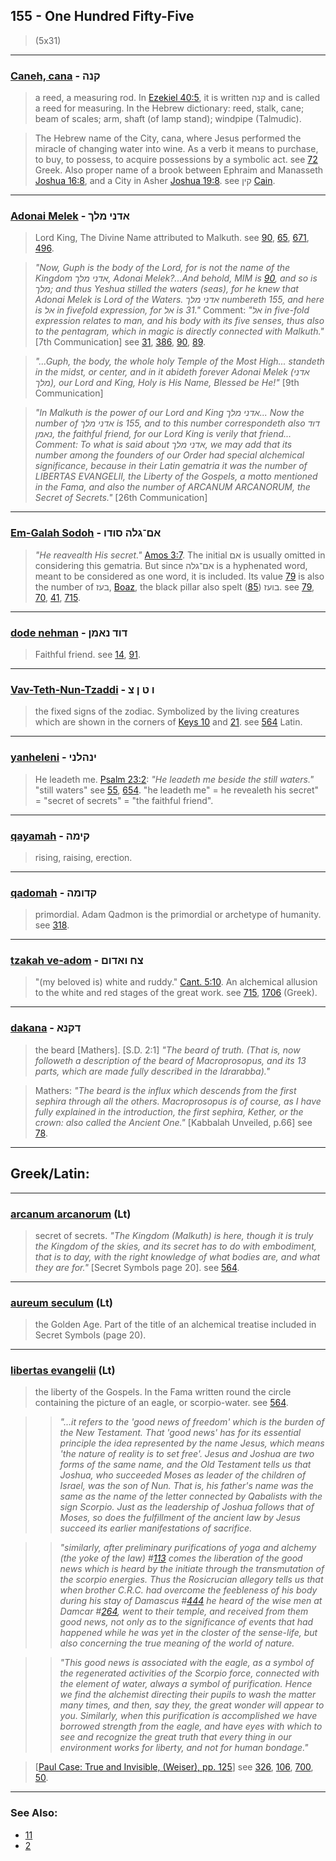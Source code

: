 ## 155 - One Hundred Fifty-Five
> (5x31)

---

### [Caneh, cana](/keys/QNH) - קנה
> a reed, a measuring rod. In [Ezekiel 40:5](http://biblehub.com/ezekiel/40-5.htm), it is written קנה and is called a reed for measuring. In the Hebrew dictionary: reed, stalk, cane; beam of scales; arm, shaft (of lamp stand); windpipe (Talmudic).

> The Hebrew name of the City, cana, where Jesus performed the miracle of changing water into wine. As a verb it means to purchase, to buy, to possess, to acquire possessions by a symbolic act. see [72](72) Greek. Also proper name of a brook between Ephraim and Manasseth [Joshua 16:8](http://biblehub.com/joshua/16-8.htm), and a City in Asher [Joshua 19:8](http://biblehub.com/joshua/19-8.htm). see קין [Cain](/keys/QIN).

---

### [Adonai Melek](/keys/ADNI.MLK) - אדני מלך
> Lord King, The Divine Name attributed to Malkuth. see [90](90), [65](65), [671](671), [496](496).

> *"Now, Guph is the body of the Lord, for is not the name of the Kingdom אדני מלך, Adonai Melek?...And behold, MIM is [90](90), and so is מלך; and thus Yeshua stilled the waters (seas), for he knew that Adonai Melek is Lord of the Waters. אדני מלך numbereth 155, and here is אל in fivefold expression, for אל is 31."* Comment: *"אל in five-fold expression relates to man, and his body with its five senses, thus also to the pentagram, which in magic is directly connected with Malkuth."* [7th Communication] see [31](31), [386](386), [90](90), [89](89).

> *"...Guph, the body, the whole holy Temple of the Most High... standeth in the midst, or center, and in it abideth forever Adonai Melek (אדני מלך), our Lord and King, Holy is His Name, Blessed be He!"* [9th Communication]

> *"In Malkuth is the power of our Lord and King אדני מלך... Now the number of אדני מלך is 155, and to this number correspondeth also דוד נאמן, the faithful friend, for our Lord King is verily that friend... Comment: To what is said about אדני מלך, we may add that its number among the founders of our Order had special alchemical significance, because in their Latin gematria it was the number of LIBERTAS EVANGELII, the Liberty of the Gospels, a motto mentioned in the Fama, and also the number of ARCANUM ARCANORUM, the Secret of Secrets."* [26th Communication]

---

### [Em-Galah Sodoh](/keys/AM-GLH.SVDV) - אם־גלה סודו
> *"He reavealth His secret."* [Amos 3:7](http://biblehub.com/amos/3-7.htm). The initial אם is usually omitted in considering this gematria. But since אם־גלה is a hyphenated word, meant to be considered as one word, it is included. Its value [79](79) is also the number of בעז, [Boaz](/keys/BOZ), the black pillar also spelt בועז ([85](85)). see [79](79), [70](70), [41](41), [715](715).

---

### [dode nehman](/keys/DVD.NAMN) - דוד נאמן
> Faithful friend. see [14](14), [91](91).

---

### [Vav-Teth-Nun-Tzaddi](/keys/V.T.N.Tz) - ו ט ן צ
> the fixed signs of the zodiac. Symbolized by the living creatures which are shown in the corners of [Keys 10](10) and [21](21). see [564](564) Latin.

---

### [yanheleni](/keys/INHLNI) - ינהלני
> He leadeth me. [Psalm 23:2](http://biblehub.com/psalms/23-2.htm): *"He leadeth me beside the still waters."* "still waters" see [55](55), [654](654). "he leadeth me" = he revealeth his secret" = "secret of secrets" = "the faithful friend".

---

### [qayamah](/keys/QIMH) - קימה
> rising, raising, erection.

---

### [qadomah](/keys/QDVMH) - קדומה
> primordial. Adam Qadmon is the primordial or archetype of humanity. see [318](318).

---

### [tzakah ve-adom](/keys/TzCh.VADVM) - צח ואדום
> "(my beloved is) white and ruddy." [Cant. 5:10](http://biblehub.com/songs/5-10.htm). An alchemical allusion to the white and red stages of the great work. see [715](715), [1706](1706) (Greek).

---

### [dakana](/keys/DQNA) - דקנא
> the beard [Mathers]. [S.D. 2:1] *"The beard of truth. (That is, now followeth a description of the beard of Macroprosopus, and its 13 parts, which are made fully described in the Idrarabba)."*

> Mathers: *"The beard is the influx which descends from the first sephira through all the others. Macroprosopus is of course, as I have fully explained in the introduction, the first sephira, Kether, or the crown: also called the Ancient One."* [Kabbalah Unveiled, p.66] see [78](78).

---

## Greek/Latin:

---

### [arcanum arcanorum](/latin?word=arcanum+arcanorum) (Lt)
> secret of secrets. *"The Kingdom (Malkuth) is here, though it is truly the Kingdom of the skies, and its secret has to do with embodiment, that is to day, with the right knowledge of what bodies are, and what they are for."* [Secret Symbols page 20]. see [564](564).

---

### [aureum seculum](/latin?word=aureum+seculum) (Lt)
> the Golden Age. Part of the title of an alchemical treatise included in Secret Symbols (page 20).

---

### [libertas evangelii](/latin?word=libertas+evangelii) (Lt)
> the liberty of the Gospels. In the Fama written round the circle containing the picture of an eagle, or scorpio-water. see [564](564).

> > *"...it refers to the 'good news of freedom' which is the burden of the New Testament. That 'good news' has for its essential principle the idea represented by the name Jesus, which means 'the nature of reality is to set free'. Jesus and Joshua are two forms of the same name, and the Old Testament tells us that Joshua, who succeeded Moses as leader of the children of Israel, was the son of Nun. That is, his father's name was the same as the name of the letter connected by Qabalists with the sign Scorpio. Just as the leadership of Joshua follows that of Moses, so does the fulfillment of the ancient law by Jesus succeed its earlier manifestations of sacrifice.*

> > *"similarly, after preliminary purifications of yoga and alchemy (the yoke of the law) #[113](113) comes the liberation of the good news which is heard by the initiate through the transmutation of the scorpio energies. Thus the Rosicrucian allegory tells us that when brother C.R.C. had overcome the feebleness of his body during his stay of Damascus #[444](444) he heard of the wise men at Damcar #[264](264), went to their temple, and received from them good news, not only as to the significance of events that had happened while he was yet in the closter of the sense-life, but also concerning the true meaning of the world of nature.*

> > *"This good news is associated with the eagle, as a symbol of the regenerated activities of the Scorpio force, connected with the element of water, always a symbol of purification. Hence we find the alchemist directing their pupils to wash the matter many times, and then, say they, the great wonder will appear to you. Similarly, when this purification is accomplished we have borrowed strength from the eagle, and have eyes with which to see and recognize the great truth that every thing in our environment works for liberty, and not for human bondage."*

> [[Paul Case: True and Invisible, (Weiser), pp. 125](https://archive.org/stream/PaulFosterCase-TheTrueAndInvisibleRosicrucianOrder4thEd-1985#page/n131/mode/2up)] see [326](326), [106](106), [700](700), [50](50).

---

### See Also:

- [11](11)
- [2](2)
